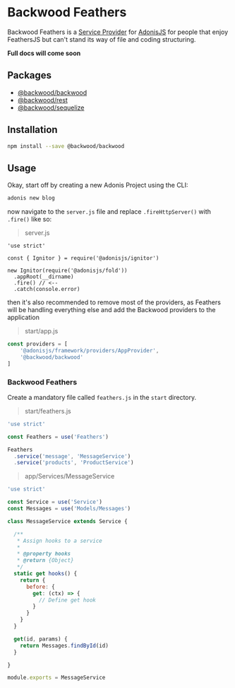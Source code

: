 # Backwood Feathers
Backwood Feathers is a [Service Provider](https://adonisjs.com/docs/4.0/service-providers) for [AdonisJS](https://github.com/adonisjs/adonis-framework)
for people that enjoy FeathersJS but can't stand its way of file and coding structuring.

**Full docs will come soon**

## Packages
  * [@backwood/backwood](https://github.com/marcus-sa/backwood/tree/master/src/Feathers)
  * [@backwood/rest](https://github.com/marcus-sa/backwood/tree/master/src/Feathers/Rest)
  * [@backwood/sequelize](https://github.com/marcus-sa/backwood/tree/master/src/Feathers/Sequelize)

## Installation
```bash
npm install --save @backwood/backwood
```

## Usage
Okay, start off by creating a new Adonis Project using the CLI:

```bash
adonis new blog
```

now navigate to the `server.js` file and replace `.fireHttpServer()` with `.fire()` like so:

> server.js
```
'use strict'

const { Ignitor } = require('@adonisjs/ignitor')

new Ignitor(require('@adonisjs/fold'))
  .appRoot(__dirname)
  .fire() // <--
  .catch(console.error)

```

then it's also recommended to remove most of the providers, as Feathers will be handling everything else
and add the Backwood providers to the application

> start/app.js

```js
const providers = [
    '@adonisjs/framework/providers/AppProvider',
    '@backwood/backwood'
]
```

### Backwood Feathers
Create a mandatory file called `feathers.js` in the `start` directory.

> start/feathers.js
```js
'use strict'

const Feathers = use('Feathers')

Feathers
  .service('message', 'MessageService')
  .service('products', 'ProductService')
```

> app/Services/MessageService
```js
'use strict'

const Service = use('Service')
const Messages = use('Models/Messages')

class MessageService extends Service {

  /**
   * Assign hooks to a service
   *
   * @property hooks
   * @return {Object}
   */
  static get hooks() {
    return {
      before: {
        get: (ctx) => {
          // Define get hook
        }
      }
    }
  }

  get(id, params) {
    return Messages.findById(id)
  }

}

module.exports = MessageService
```
